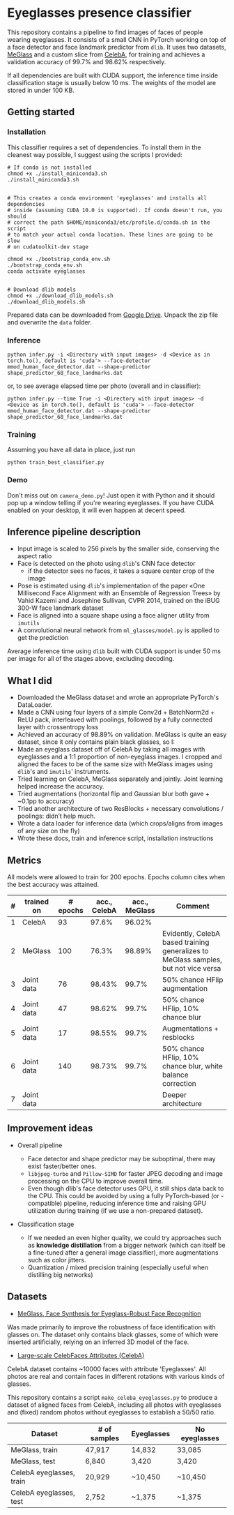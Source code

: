 # Eyeglasses presence classifier

This repository contains a pipeline to find images of faces of people wearing eyeglasses. It consists of a small CNN in PyTorch working on top of a face detector and face landmark predictor from `dlib`. It uses two datasets, [MeGlass](https://github.com/cleardusk/MeGlass) and a custom slice from [CelebA](http://mmlab.ie.cuhk.edu.hk/projects/CelebA.html), for training and achieves a validation accuracy of 99.7% and 98.62% respectively.

If all dependencies are built with CUDA support, the inference time inside classification stage is usually below 10 ms. The weights of the model are stored in under 100 KB.

## Getting started

### Installation

This classifier requires a set of dependencies. To install them in the cleanest way possible, I suggest using the scripts I provided:
```
# If conda is not installed
chmod +x ./install_miniconda3.sh
./install_miniconda3.sh


# This creates a conda environment 'eyeglasses' and installs all dependencies
# inside (assuming CUDA 10.0 is supported). If conda doesn't run, you should
# correct the path $HOME/miniconda3/etc/profile.d/conda.sh in the script
# to match your actual conda location. These lines are going to be slow
# on cudatoolkit-dev stage

chmod +x ./bootstrap_conda_env.sh
./bootstrap_conda_env.sh
conda activate eyeglasses


# Download dlib models
chmod +x ./download_dlib_models.sh
./download_dlib_models.sh
```

Prepared data can be downloaded from [Google Drive](https://drive.google.com/file/d/1wng_UnUZznxiSDF5xzq-dbiE3G8-ap8c/view?usp=sharing). Unpack the zip file and overwrite the `data` folder. 

### Inference

```
python infer.py -i <Directory with input images> -d <Device as in torch.to(), default is 'cuda'> --face-detector mmod_human_face_detector.dat --shape-predictor shape_predictor_68_face_landmarks.dat
```
or, to see average elapsed time per photo (overall and in classifier):
```
python infer.py --time True -i <Directory with input images> -d <Device as in torch.to(), default is 'cuda'> --face-detector mmod_human_face_detector.dat --shape-predictor shape_predictor_68_face_landmarks.dat
```

### Training

Assuming you have all data in place, just run
```
python train_best_classifier.py
```

### Demo

Don't miss out on `camera_demo.py`! Just open it with Python and it should pop up a window telling if you're wearing eyeglasses. If you have CUDA enabled on your desktop, it will even happen at decent speed.

## Inference pipeline description

- Input image is scaled to 256 pixels by the smaller side, conserving the aspect ratio
- Face is detected on the photo using `dlib`'s CNN face detector
  - if the detector sees no faces, it takes a square center crop of the image
- Pose is estimated using `dlib`'s implementation of the paper
«One Millisecond Face Alignment with an Ensemble of Regression Trees» by
Vahid Kazemi and Josephine Sullivan, CVPR 2014,
 trained on the iBUG 300-W face landmark dataset
- Face is aligned into a square shape using a face aligner utility from `imutils`
- A convolutional neural network from `ml_glasses/model.py` is applied to get the prediction

Average inference time using `dlib` built with CUDA support is under 50 ms per image for all of the stages above, excluding decoding.

## What I did

- Downloaded the MeGlass dataset and wrote an appropriate PyTorch's DataLoader. 
- Made a CNN using four layers of a simple Conv2d + BatchNorm2d + ReLU pack, interleaved with poolings, followed by a fully connected layer with crossentropy loss
- Achieved an accuracy of 98.89% on validation. MeGlass is quite an easy dataset, since it only contains plain black glasses, so I:
- Made an eyeglass dataset off of CelebA by taking all images with eyeglasses and a 1:1 proportion of non-eyeglass images. I cropped and aligned the faces to be of the same size with MeGlass images using `dlib`'s and `imutils`' instruments.
- Tried learning on CelebA, MeGlass separately and jointly. Joint learning helped increase the accuracy.
- Tried augmentations (horizontal flip and Gaussian blur both gave + ~0.1pp to accuracy)
- Tried another architecture of two ResBlocks + necessary convolutions / poolings: didn’t help much.
- Wrote a data loader for inference data (which crops/aligns from images of any size on the fly)
- Wrote these docs, train and inference script, installation instructions

## Metrics

All models were allowed to train for 200 epochs. Epochs column cites when the best accuracy was attained.

| # | trained on | # epochs | acc., CelebA | acc., MeGlass  | Comment |
|---|---|---|---|---|---|
| 1 | CelebA | 93 | 97.6% | 96.02%  |   |
| 2 | MeGlass | 100 | 76.3% | 98.89% | Evidently, CelebA based training generalizes to MeGlass samples, but not vice versa   |
| 3 | Joint data  | 76 | 98.43% | 99.7% | 50% chance HFlip augmentation |
| 4 | Joint data | 47 | 98.62% | 99.7% | 50% chance HFlip, 10% chance blur |
| 5 | Joint data  | 17 | 98.55% | 99.7% | Augmentations + resblocks |
| 6 | Joint data  | 140 | 98.73% | 99.7% | 50% chance HFlip, 10% chance blur, white balance correction  |
| 7 | Joint data | | | | Deeper architecture |

## Improvement ideas

- Overall pipeline
  - Face detector and shape predictor may be suboptimal, there may exist faster/better ones.
  - `libjpeg-turbo` and `Pillow-SIMD` for faster JPEG decoding and image processing on the CPU to improve overall time.
  - Even though dlib's face detector uses GPU, it still ships data back to the CPU. This could be avoided by using a fully PyTorch-based (or -compatible) pipeline, reducing inference time and raising GPU utilization during training (if we use a non-prepared dataset).

- Classification stage
  - If we needed an even higher quality, we could try approaches such as **knowledge distillation** from a bigger network (which can itself be a fine-tuned after a general image classifier), more augmentations such as color jitters.
  - Quantization / mixed precision training (especially useful when distilling big networks)
  
## Datasets

- [MeGlass, Face Synthesis for Eyeglass-Robust Face Recognition](https://github.com/cleardusk/MeGlass)

Was made primarily to improve the robustness of face identification with glasses on. The dataset only contains black glasses, some of which were inserted artificially, relying on an inferred 3D model of the face.

- [Large-scale CelebFaces Attributes (CelebA)](http://mmlab.ie.cuhk.edu.hk/projects/CelebA.html)

CelebA dataset contains ~10000 faces with attribute 'Eyeglasses'. All photos are real and contain faces in different rotations with various kinds of glasses. 

This repository contains a script `make_celeba_eyeglasses.py` to produce a dataset of aligned faces from CelebA, including all photos with eyeglasses and (fixed) random photos without eyeglasses to establish a 50/50 ratio.

| Dataset | # of samples | Eyeglasses | No eyeglasses |
|---|---|---|---|
| MeGlass, train | 47,917 | 14,832 | 33,085 |
| MeGlass, test | 6,840 | 3,420 | 3,420 |
| CelebA eyeglasses, train | 20,929 | ~10,450 | ~10,450 |
| CelebA eyeglasses, test | 2,752 | ~1,375 | ~1,375  |
